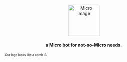 <p align="center">
    <img width="100" src="https://media.discordapp.net/attachments/1137862477175070762/1138454673771200543/Micro_1.png?width=423&height=423" alt="Micro Image">
</p>
<h4 align="center">
a Micro bot for not-so-Micro needs.
</h4><sub><sup>Our logo looks like a comb :3</sup></sub>
